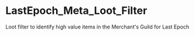# LastEpoch_Meta_Loot_Filter
Loot filter to identify high value items in the Merchant's Guild for Last Epoch
